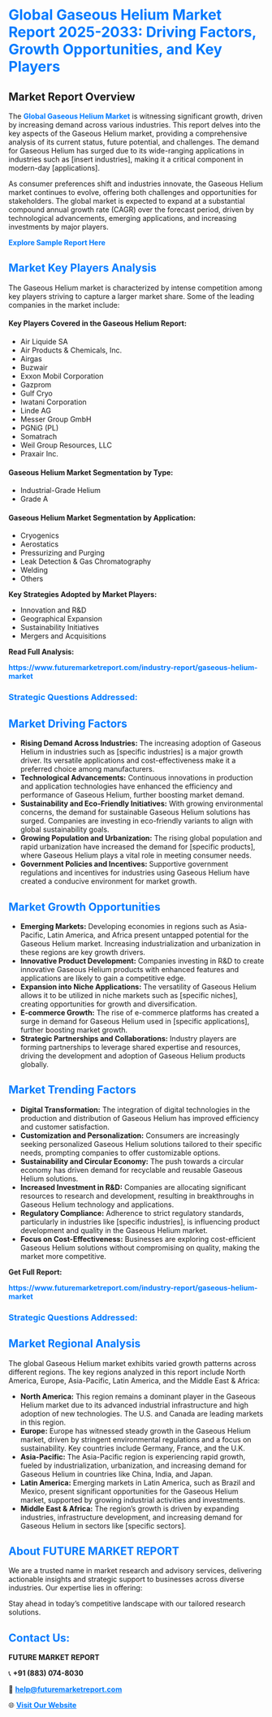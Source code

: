 <h1 style="color: #007BFF;">Global Gaseous Helium Market Report 2025-2033: Driving Factors, Growth Opportunities, and Key Players</h1>

<section id="overview">
<h2>Market Report Overview</h2>
<p>The <a href="https://www.futuremarketreport.com/industry-report/gaseous-helium-market" style="color: #007BFF; text-decoration: none;"><strong>Global Gaseous Helium Market</strong></a> is witnessing significant growth, driven by increasing demand across various industries. This report delves into the key aspects of the Gaseous Helium market, providing a comprehensive analysis of its current status, future potential, and challenges. The demand for Gaseous Helium has surged due to its wide-ranging applications in industries such as [insert industries], making it a critical component in modern-day [applications].</p>
<p>As consumer preferences shift and industries innovate, the Gaseous Helium market continues to evolve, offering both challenges and opportunities for stakeholders. The global market is expected to expand at a substantial compound annual growth rate (CAGR) over the forecast period, driven by technological advancements, emerging applications, and increasing investments by major players.</p>
</section>

<section id="overview">
<p><a href="https://www.futuremarketreport.com/request-sample/reportId=87924" style="color: #007BFF; text-decoration: none;"><strong>Explore Sample Report Here</strong></a></p>
</section>

<section id="key-players">
<h2 style="color: #007BFF;">Market Key Players Analysis</h2>
<p>The Gaseous Helium market is characterized by intense competition among key players striving to capture a larger market share. Some of the leading companies in the market include:</p>
<h4>Key Players Covered in the Gaseous Helium Report:</h4>
<ul><li>Air Liquide SA</li><li>Air Products &amp; Chemicals, Inc.</li><li>Airgas</li><li>Buzwair</li><li>Exxon Mobil Corporation</li><li>Gazprom</li><li>Gulf Cryo</li><li>Iwatani Corporation</li><li>Linde AG</li><li>Messer Group GmbH</li><li>PGNiG (PL)</li><li>Somatrach</li><li>Weil Group Resources, LLC</li><li>Praxair Inc.</li></ul>
<h4>Gaseous Helium Market Segmentation by Type:</h4>
<ul><li>Industrial-Grade Helium</li><li>Grade A</li></ul>

<h4>Gaseous Helium Market Segmentation by Application:</h4>
<ul><li>Cryogenics</li><li>Aerostatics</li><li>Pressurizing and Purging</li><li>Leak Detection &amp; Gas Chromatography</li><li>Welding</li><li>Others</li></ul>
<p><strong>Key Strategies Adopted by Market Players:</strong></p>
<ul>
<li>Innovation and R&D</li>
<li>Geographical Expansion</li>
<li>Sustainability Initiatives</li>
<li>Mergers and Acquisitions</li>
</ul>
</section>

<section>
<p><strong>Read Full Analysis: </strong></p><a href="https://www.futuremarketreport.com/industry-report/gaseous-helium-market" style="color: #007BFF; text-decoration: none;"><strong>https://www.futuremarketreport.com/industry-report/gaseous-helium-market</strong></a>
<h3 style="color: #007BFF;">Strategic Questions Addressed:</h3>
</section>

<section id="driving-factors">
<h2 style="color: #007BFF;">Market Driving Factors</h2>
<ul>
<li><strong>Rising Demand Across Industries:</strong> The increasing adoption of Gaseous Helium in industries such as [specific industries] is a major growth driver. Its versatile applications and cost-effectiveness make it a preferred choice among manufacturers.</li>
<li><strong>Technological Advancements:</strong> Continuous innovations in production and application technologies have enhanced the efficiency and performance of Gaseous Helium, further boosting market demand.</li>
<li><strong>Sustainability and Eco-Friendly Initiatives:</strong> With growing environmental concerns, the demand for sustainable Gaseous Helium solutions has surged. Companies are investing in eco-friendly variants to align with global sustainability goals.</li>
<li><strong>Growing Population and Urbanization:</strong> The rising global population and rapid urbanization have increased the demand for [specific products], where Gaseous Helium plays a vital role in meeting consumer needs.</li>
<li><strong>Government Policies and Incentives:</strong> Supportive government regulations and incentives for industries using Gaseous Helium have created a conducive environment for market growth.</li>
</ul>
</section>

<section id="growth-opportunities">
<h2 style="color: #007BFF;">Market Growth Opportunities</h2>
<ul>
<li><strong>Emerging Markets:</strong> Developing economies in regions such as Asia-Pacific, Latin America, and Africa present untapped potential for the Gaseous Helium market. Increasing industrialization and urbanization in these regions are key growth drivers.</li>
<li><strong>Innovative Product Development:</strong> Companies investing in R&D to create innovative Gaseous Helium products with enhanced features and applications are likely to gain a competitive edge.</li>
<li><strong>Expansion into Niche Applications:</strong> The versatility of Gaseous Helium allows it to be utilized in niche markets such as [specific niches], creating opportunities for growth and diversification.</li>
<li><strong>E-commerce Growth:</strong> The rise of e-commerce platforms has created a surge in demand for Gaseous Helium used in [specific applications], further boosting market growth.</li>
<li><strong>Strategic Partnerships and Collaborations:</strong> Industry players are forming partnerships to leverage shared expertise and resources, driving the development and adoption of Gaseous Helium products globally.</li>
</ul>
</section>

<section id="trending-factors">
<h2 style="color: #007BFF;">Market Trending Factors</h2>
<ul>
<li><strong>Digital Transformation:</strong> The integration of digital technologies in the production and distribution of Gaseous Helium has improved efficiency and customer satisfaction.</li>
<li><strong>Customization and Personalization:</strong> Consumers are increasingly seeking personalized Gaseous Helium solutions tailored to their specific needs, prompting companies to offer customizable options.</li>
<li><strong>Sustainability and Circular Economy:</strong> The push towards a circular economy has driven demand for recyclable and reusable Gaseous Helium solutions.</li>
<li><strong>Increased Investment in R&D:</strong> Companies are allocating significant resources to research and development, resulting in breakthroughs in Gaseous Helium technology and applications.</li>
<li><strong>Regulatory Compliance:</strong> Adherence to strict regulatory standards, particularly in industries like [specific industries], is influencing product development and quality in the Gaseous Helium market.</li>
<li><strong>Focus on Cost-Effectiveness:</strong> Businesses are exploring cost-efficient Gaseous Helium solutions without compromising on quality, making the market more competitive.</li>
</ul>
</section>

<section>
<p><strong>Get Full Report: </strong></p><a href="https://www.futuremarketreport.com/industry-report/gaseous-helium-market" style="color: #007BFF; text-decoration: none;"><strong>https://www.futuremarketreport.com/industry-report/gaseous-helium-market</strong></a>
<h3 style="color: #007BFF;">Strategic Questions Addressed:</h3>
</section>


<section id="regional-analysis">
<h2 style="color: #007BFF;">Market Regional Analysis</h2>
<p>The global Gaseous Helium market exhibits varied growth patterns across different regions. The key regions analyzed in this report include North America, Europe, Asia-Pacific, Latin America, and the Middle East & Africa:</p>
<ul>
<li><strong>North America:</strong> This region remains a dominant player in the Gaseous Helium market due to its advanced industrial infrastructure and high adoption of new technologies. The U.S. and Canada are leading markets in this region.</li>
<li><strong>Europe:</strong> Europe has witnessed steady growth in the Gaseous Helium market, driven by stringent environmental regulations and a focus on sustainability. Key countries include Germany, France, and the U.K.</li>
<li><strong>Asia-Pacific:</strong> The Asia-Pacific region is experiencing rapid growth, fueled by industrialization, urbanization, and increasing demand for Gaseous Helium in countries like China, India, and Japan.</li>
<li><strong>Latin America:</strong> Emerging markets in Latin America, such as Brazil and Mexico, present significant opportunities for the Gaseous Helium market, supported by growing industrial activities and investments.</li>
<li><strong>Middle East & Africa:</strong> The region’s growth is driven by expanding industries, infrastructure development, and increasing demand for Gaseous Helium in sectors like [specific sectors].</li>
</ul>
</section>

<footer>
<h2 style="color: #007BFF;">About FUTURE MARKET REPORT</h2>
<p>We are a trusted name in market research and advisory services, delivering actionable insights and strategic support to businesses across diverse industries. Our expertise lies in offering:</p>

<p>Stay ahead in today’s competitive landscape with our tailored research solutions.</p>

<h2 style="color: #007BFF;">Contact Us:</h2>
<p><strong>FUTURE MARKET REPORT</strong></p>
<p>📞 <strong>+91 (883) 074-8030</strong></p>
<p>📧 <strong><a href="mailto:help@futuremarketreport.com" style="color: #007BFF;">help@futuremarketreport.com</a></strong></p>
<p>🌐 <strong><a href="https://www.futuremarketreport.com/" style="color: #007BFF;">Visit Our Website</a></strong></p>
</footer>